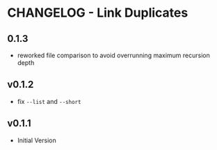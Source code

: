 # CHANGELOG - Link Duplicates

## 0.1.3

- reworked file comparison to avoid overrunning maximum recursion depth

## v0.1.2

- fix `--list` and `--short`

## v0.1.1

- Initial Version
